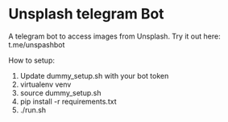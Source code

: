# Unsplash telegram Bot
A telegram bot to access images from Unsplash.
Try it out here: t.me/unspashbot

How to setup:
1. Update dummy\_setup.sh with your bot token
2. virtualenv venv
3. source dummy\_setup.sh
4. pip install -r requirements.txt
5. ./run.sh

